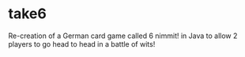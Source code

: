 # take6
Re-creation of a German card game called 6 nimmit! in Java to allow 2 players to go head to head in a battle of wits!
